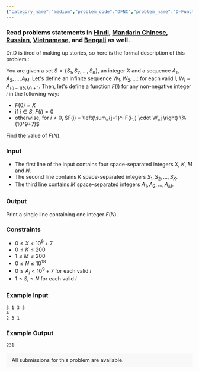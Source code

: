 ```yaml
---
{"category_name":"medium","problem_code":"DFNC","problem_name":"D-Function","problemComponents":{"constraints":"","constraintsState":false,"subtasks":"","subtasksState":false,"inputFormat":"","inputFormatState":false,"outputFormat":"","outputFormatState":false,"sampleTestCases":{"0":{"id":1,"input":"3 1 3 5\n4\n2 3 1","output":231,"explanation":"","isDeleted":false}}},"video_editorial_url":"","languages_supported":{"0":"CPP14","1":"C","2":"JAVA","3":"PYTH 3.6","4":"PYTH","5":"PYP3","6":"CS2","7":"ADA","8":"PYPY","9":"TEXT","10":"PAS fpc","11":"NODEJS","12":"RUBY","13":"PHP","14":"GO","15":"HASK","16":"TCL","17":"PERL","18":"SCALA","19":"LUA","20":"kotlin","21":"BASH","22":"JS","23":"LISP sbcl","24":"rust","25":"PAS gpc","26":"BF","27":"CLOJ","28":"R","29":"D","30":"CAML","31":"FORT","32":"ASM","33":"swift","34":"FS","35":"WSPC","36":"LISP clisp","37":"SQL","38":"SCM guile","39":"PERL6","40":"ERL","41":"CLPS","42":"ICK","43":"NICE","44":"PRLG","45":"ICON","46":"COB","47":"SCM chicken","48":"PIKE","49":"SCM qobi","50":"ST","51":"NEM"},"max_timelimit":3,"source_sizelimit":50000,"problem_author":"kmaaszraa","problem_tester":null,"date_added":"14-10-2019","tags":{"0":"cook111","1":"kmaaszraa","2":"matrix","3":"medium","4":"taran_1407"},"problem_difficulty_level":"Medium-Hard","best_tag":"Matrix Exponentiation","editorial_url":"https://discuss.codechef.com/problems/DFNC","time":{"view_start_date":1571596202,"submit_start_date":1571596202,"visible_start_date":1571596202,"end_date":1735669800},"is_direct_submittable":false,"problemDiscussURL":"https://discuss.codechef.com/search?q=DFNC","is_proctored":false,"visitedContests":{},"layout":"problem"}
---
```

### Read problems statements in [Hindi](https://www.codechef.com/download/translated/COOK111/hindi/DFNC.pdf), [Mandarin Chinese](https://www.codechef.com/download/translated/COOK111/mandarin/DFNC.pdf), [Russian](https://www.codechef.com/download/translated/COOK111/russian/DFNC.pdf), [Vietnamese](https://www.codechef.com/download/translated/COOK111/vietnamese/DFNC.pdf), and [Bengali](https://www.codechef.com/download/translated/COOK111/bengali/DFNC.pdf) as well.

Dr.D is tired of making up stories, so here is the formal description of this problem :

You are given a set $S = \{S_1, S_2, \ldots, S_K\}$, an integer $X$ and a sequence $A_1, A_2, \ldots, A_M$. Let's define an infinite sequence $W_1, W_2, \ldots$: for each valid $i$, $W_i = A_{((i-1) \% M) + 1}$. Then, let's define a function $F(i)$ for any non-negative integer $i$ in the following way:
- $F(0) = X$
- if $i \in S$, $F(i) = 0$
- otherwise, for $i \neq 0$, $F(i) = \left(\sum_{j=1}^i F(i-j) \cdot W_j \right) \% (10^9+7)$

Find the value of $F(N)$.

### Input
- The first line of the input contains four space-separated integers $X$, $K$, $M$ and $N$.
- The second line contains $K$ space-separated integers $S_1, S_2, \ldots, S_K$.
- The third line contains $M$ space-separated integers $A_1, A_2, \ldots, A_M$.

### Output
Print a single line containing one integer $F(N)$.

### Constraints
- $0 \le X \lt 10^9+7$
- $0 \le K \le 200$
- $1 \le M \le 200$
- $0 \le N \le 10^{18}$
- $0 \le A_i \lt 10^9+7$ for each valid $i$
- $1 \le S_i \le N$ for each valid $i$

### Example Input
```
3 1 3 5
4
2 3 1
```

### Example Output
```
231
```

<aside style='background: #f8f8f8;padding: 10px 15px;'><div>All submissions for this problem are available.</div></aside>